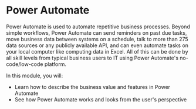 # Power Automate

Power Automate is used to automate repetitive business processes. Beyond simple workflows, Power Automate can send reminders on past due tasks, move business data between systems on a schedule, talk to more than 275 data sources or any publicly available API, and can even automate tasks on your local computer like computing data in Excel. All of this can be done by all skill levels from typical business users to IT using Power Automate's no-code/low-code platform.

In this module, you will:

* Learn how to describe the business value and features in Power Automate
* See how Power Automate works and looks from the user's perspective

